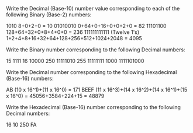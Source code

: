 Write the Decimal (Base-10) number value corresponding to each of the following Binary (Base-2) numbers:

1010                        8+0+2+0 = 10
01010010                    0+64+0+16+0+0+2+0 = 82
11101100                    128+64+32+0+8+4+0+0 = 236
111111111111 (Twelve 1's)   1+2+4+8+16+32+64+128+256+512+1024+2048 = 4095 

Write the Binary number corresponding to the following Decimal numbers:

15     1111
16     10000
250    11111010
255    11111111
1000   1111101000

Write the Decimal number corresponding to the following Hexadecimal (Base-16) numbers:

AB     (10 x 16^1)+(11 x 16^0) = 171
BEEF   (11 x 16^3)+(14 x 16^2)+(14 x 16^1)+(15 x 16^0) = 45056+3584+224+15 = 48879

Write the Hexadecimal (Base-16) number corresponding to the following Decimal numbers:

16    10
250   FA